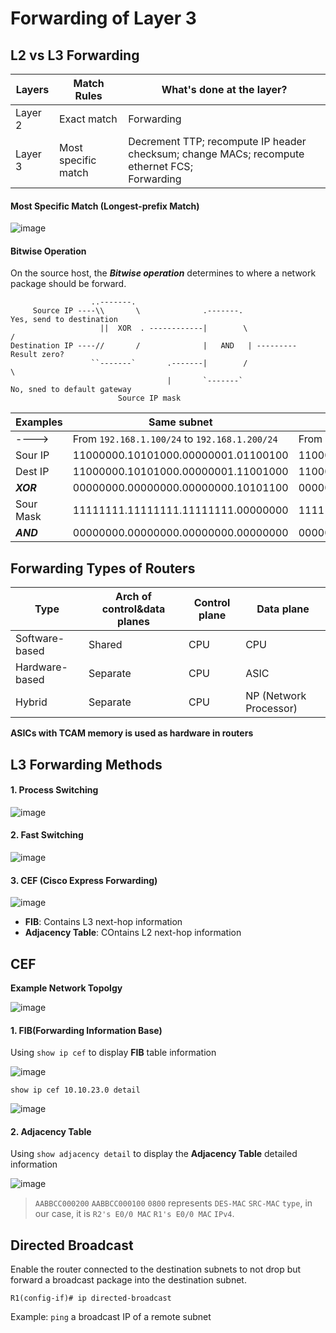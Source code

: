 # Forwarding of Layer 3
## L2 vs L3 Forwarding
 Layers | Match Rules         | What's done at the layer? |
--------|---------------------|---------------------------|
Layer 2 | Exact match         | Forwarding                |
Layer 3 | Most specific match | Decrement TTP; recompute IP header checksum; change MACs; recompute ethernet FCS; </br> Forwarding | 

#### Most Specific Match (Longest-prefix Match)
![image](https://github.com/user-attachments/assets/012ee54b-dc89-4bd3-934b-618bd1da5fe1)

#### Bitwise Operation
On the source host, the ***Bitwise operation*** determines to where a network package should be forward.
```
                  ..-------.
     Source IP ----\\       \              .-------.                          Yes, send to destination
                    ||  XOR  . ------------|        \                        /
Destination IP ----//       /              |   AND   | --------- Result zero?    
                  ``-------`       .-------|        /                        \
                                   |       `-------`                           No, sned to default gateway
                        Source IP mask
```
Examples  | Same subnet                          | Different subnet
----------|--------------------------------------|--------------------------------------
---->     |From `192.168.1.100/24` to `192.168.1.200/24` |From `192.168.1.100/24` to `192.168.14.100/24`
Sour IP   | 11000000.10101000.00000001.01100100  | 11000000.10101000.00000001.01100100
Dest IP   | 11000000.10101000.00000001.11001000  | 11000000.10101000.00001110.01100100
***XOR*** | 00000000.00000000.00000000.10101100  | 00000000.00000000.00001111.00000000
Sour Mask | 11111111.11111111.11111111.00000000  | 11111111.11111111.11111111.00000000
***AND*** | 00000000.00000000.00000000.00000000  | 00000000.00000000.00001111.00000000

## Forwarding Types of Routers
Type           | Arch of control&data planes | Control plane | Data plane |
---------------|-----------------------------|---------------|------------|
Software-based | Shared                      | CPU           | CPU        |
Hardware-based | Separate                    | CPU           | ASIC       |
Hybrid         | Separate                    | CPU           | NP (Network Processor) |

**ASICs with TCAM memory is used as hardware in routers**


## L3 Forwarding Methods

#### 1. Process Switching

![image](https://github.com/user-attachments/assets/c96b6d4b-2adc-44ac-8bd9-e803c8e11598)

#### 2. Fast Switching

![image](https://github.com/user-attachments/assets/3239bf67-f40f-4582-87a2-e576b8fd1cfd)

#### 3. CEF (Cisco Express Forwarding)

![image](https://github.com/user-attachments/assets/a9a3aba1-3f99-41ca-8b83-a9a3a82454ee)

  - **FIB**: Contains L3 next-hop information
  - **Adjacency Table**: COntains L2 next-hop information


## CEF
**Example Network Topolgy**

![image](https://github.com/user-attachments/assets/d1095427-14a5-4378-8da6-1dc11f26f36c)

#### 1. FIB(Forwarding Information Base)
Using `show ip cef` to display **FIB** table information

![image](https://github.com/user-attachments/assets/b725ac1d-b3fb-4677-8fdc-898f9f71253a)

`show ip cef 10.10.23.0 detail`

![image](https://github.com/user-attachments/assets/adf1ab15-4697-4670-b424-f0f296640171)

#### 2. Adjacency Table
Using `show adjacency detail` to display the **Adjacency Table** detailed information

![image](https://github.com/user-attachments/assets/9971d610-5632-4a43-9ebe-1aaf5d066719)

> `AABBCC000200` `AABBCC000100` `0800` represents `DES-MAC` `SRC-MAC` `type`, in our case, it is `R2's E0/0 MAC` `R1's E0/0 MAC` `IPv4`.


## Directed Broadcast
Enable the router connected to the destination subnets to not drop but forward a broadcast package into the destination subnet.
```
R1(config-if)# ip directed-broadcast
```
Example: `ping` a broadcast IP of a remote subnet
